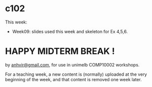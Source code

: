  c102
=======
This week:
   * Week09: slides used this week and
             skeleton for Ex 4,5,6.


HAPPY MIDTERM BREAK !
======================

by anhvir@gmail.com, for use in unimelb COMP10002 workshops.

For a teaching week, a new content is (normally) uploaded at the very beginning of the week, and that content is removed one week later.
